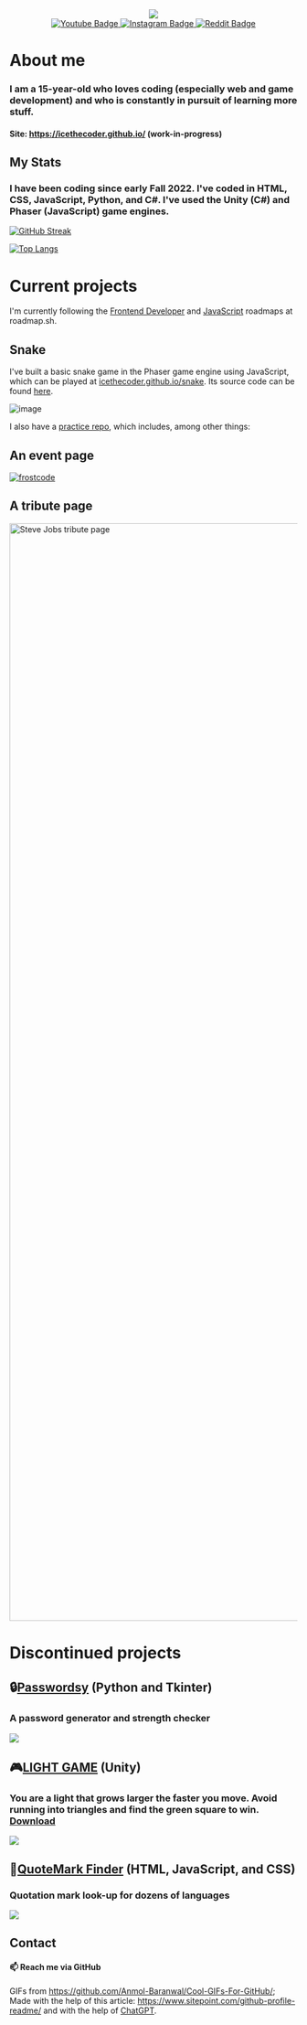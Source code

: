 <div id="header" align="center">
  <img src="https://user-images.githubusercontent.com/74038190/216654128-ad1c5827-e18e-43a6-974b-3669cbb082b9.gif"/>
</div>
<div id="badges" align="center">
  <a href="https://www.youtube.com/channel/UCBqVJU4gjeik1RavAsVR6Pg">
    <img src="https://img.shields.io/badge/Youtube-darkred?logo=youtube&logoColor=white&style=for-the-badge" alt="Youtube Badge"/>
  </a>
  <a href="https://www.instagram.com/icethecoder/">
    <img src="https://img.shields.io/badge/Instagram-orange?logo=instagram&logoColor=white&style=for-the-badge" alt="Instagram Badge"/>
  </a>
  <a href="https://www.reddit.com/user/AnEntirePeach">
    <img src="https://img.shields.io/badge/Reddit-red?logo=reddit&logoColor=white&style=for-the-badge" alt="Reddit Badge"/>
  </a>
</div>

<div id="views" align="center">
  <img src="https://komarev.com/ghpvc/?username=icethecoder&style=flat-square&color=blue" alt=""/>
</div>

# About me
### I am a 15-year-old who loves coding (especially web and game development) and who is constantly in pursuit of learning more stuff.
#### Site: https://icethecoder.github.io/ (work-in-progress)

## My Stats

### I have been coding since early Fall 2022. I've coded in HTML, CSS, JavaScript, Python, and C#. I've used the Unity (C#) and Phaser (JavaScript) game engines.

[![GitHub Streak](http://github-readme-streak-stats.herokuapp.com?user=icethecoder&theme=dark&hide_border=true&date_format=j%20M%5B%20Y%5D)](https://git.io/streak-stats)

[![Top Langs](https://github-readme-stats.vercel.app/api/top-langs/?username=icethecoder&layout=compact&theme=vision-friendly-dark)](https://github.com/anuraghazra/github-readme-stats)


# Current projects
I'm currently following the [Frontend Developer](https://roadmap.sh/frontend?r=frontend-beginner) and [JavaScript](https://roadmap.sh/javascript) roadmaps at roadmap.sh.

## Snake 
I've built a basic snake game in the Phaser game engine using JavaScript, which can be played at [icethecoder.github.io/snake](https://icethecoder.github.io/snake/). Its source code can be found [here](https://github.com/IceTheCoder/snake).

![image](https://github.com/IceTheCoder/IceTheCoder/assets/115871297/50063ad1-db82-49a5-8837-64ed02cd7117)

I also have a [practice repo](https://github.com/IceTheCoder/html-practice-projects), which includes, among other things: 
## An event page
<a data-flickr-embed="true" href="https://www.flickr.com/photos/197764307@N08/53649145873/in/dateposted-public/" title="frostcode"><img src="https://live.staticflickr.com/65535/53649145873_6f476c6c59_k.jpg" alt="frostcode"/></a>
## A tribute page
<a data-flickr-embed="true" href="https://www.flickr.com/photos/197764307@N08/53697747734/in/dateposted-public/" title="2024-05-1144-pc-1080p"><img src="https://live.staticflickr.com/65535/53697747734_3faa05e9b8_o.png" width="1920" alt="Steve Jobs tribute page"/></a>
# Discontinued projects
  ## 🔒[Passwordsy](https://github.com/icethegamedev/Passwordsy) (Python and Tkinter)
  ### A password generator and strength checker
  <a data-flickr-embed="true" href="https://www.flickr.com/photos/197764307@N08/53163694708/in/dateposted-public/" title="12334"><img src="https://live.staticflickr.com/65535/53163694708_ebd90e2f60_o.png"/></a>
  ## 🎮[LIGHT GAME](https://github.com/icethegamedev/light-game) (Unity)
  ### You are a light that grows larger the faster you move. Avoid running into triangles and find the green square to win. [Download](https://icethegamedev.itch.io/light-game)
  <a data-flickr-embed="true" href="https://www.flickr.com/photos/197764307@N08/53163399644/in/dateposted-public/" title="278"><img src="https://live.staticflickr.com/65535/53163399644_9ced36e1c7_o.png"/></a>
  ## 🔎[QuoteMark Finder](https://github.com/icethegamedev/QuoteMark-Finder) (HTML, JavaScript, and CSS)
  ### Quotation mark look-up for dozens of languages
  <a data-flickr-embed="true" href="https://www.flickr.com/photos/197764307@N08/53162612797/in/dateposted-public/" title="286"><img src="https://live.staticflickr.com/65535/53162612797_c92bbe5372_o.png"/></a>

## Contact
#### 📫 Reach me via GitHub

GIFs from https://github.com/Anmol-Baranwal/Cool-GIFs-For-GitHub/; Made with the help of this article: https://www.sitepoint.com/github-profile-readme/ and with the help of [ChatGPT](https://chat.openai.com/).


